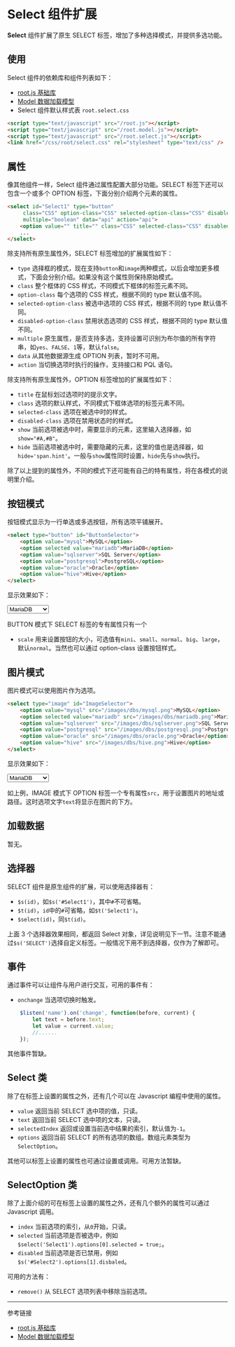 # Select 组件扩展

**Select** 组件扩展了原生 SELECT 标签，增加了多种选择模式，并提供多选功能。

## 使用

Select 组件的依赖库和组件列表如下：

* [root.js 基础库](/root.js/root.md)
* [Model 数据加载模型](/root.js/model.md)
* Select 组件默认样式表 `root.select.css`

```html
<script type="text/javascript" src="/root.js"></script>
<script type="text/javascript" src="/root.model.js"></script>
<script type="text/javascript" src="/root.select.js"></script>
<link href="/css/root/select.css" rel="stylesheet" type="text/css" />
```

<script type="text/javascript" src="@/root.select.js"></script>
<link href="@/css/root/select.css" rel="stylesheet" type="text/css" />

## 属性

像其他组件一样，Select 组件通过属性配置大部分功能。SELECT 标签下还可以包含一个或多个 OPTION 标签，下面分别介绍两个元素的属性。

```html
<select id="Select1" type="button"
     class="CSS" option-class="CSS" selected-option-class="CSS" disabled-option-class="CSS"
     multiple="boolean" data="api" action="api">
    <option value="" title="" class="CSS" selected-class="CSS" disabled-class="CSS">text</option>
    ...
</select>
```

除支持所有原生属性外，SELECT 标签增加的扩展属性如下：

* `type` 选择框的模式，现在支持`button`和`image`两种模式，以后会增加更多模式，下面会分别介绍。如果没有这个属性则保持原始模式。
* `class` 整个框体的 CSS 样式，不同模式下框体的标签元素不同。
* `option-class` 每个选项的 CSS 样式，根据不同的 type 默认值不同。
* `selected-option-class` 被选中选项的 CSS 样式，根据不同的 type 默认值不同。
* `disabled-option-class` 禁用状态选项的 CSS 样式，根据不同的 type 默认值不同。
* `multiple` 原生属性，是否支持多选，支持设置可识别为布尔值的所有字符串，如`yes`、`FALSE`、`1`等，默认`false`。
* `data` 从其他数据源生成 OPTION 列表，暂时不可用。
* `action` 当切换选项时执行的操作，支持接口和 PQL 语句。

除支持所有原生属性外，OPTION 标签增加的扩展属性如下：

* `title` 在鼠标划过选项时的提示文字。
* `class` 选项的默认样式，不同模式下框体选项的标签元素不同。
* `selected-class` 选项在被选中时的样式。
* `disabled-class` 选项在禁用状态时的样式。
* `show` 当前选项被选中时，需要显示的元素，这里输入选择器，如`show="#A,#B"`。
* `hide` 当前选项被选中时，需要隐藏的元素，这里的值也是选择器，如`hide='span.hint'`。一般与`show`属性同时设置，`hide`先与`show`执行。

除了以上提到的属性外，不同的模式下还可能有自己的特有属性，将在各模式的说明里介绍。

## 按钮模式

按钮模式显示为一行单选或多选按钮，所有选项平铺展开。

```html
<select type="button" id="ButtonSelector">
    <option value="mysql">MySQL</option>
    <option selected value="mariadb">MariaDB</option>
    <option value="sqlserver">SQL Server</option>
    <option value="postgresql">PostgreSQL</option>
    <option value="oracle">Oracle</option>
    <option value="hive">Hive</option>
</select>
```

显示效果如下：

<select type="button" id="ButtonSelector">
    <option value="mysql">MySQL</option>
    <option selected value="mariadb">MariaDB</option>
    <option value="sqlserver">SQL Server</option>
    <option value="postgresql">PostgreSQL</option>
    <option value="oracle">Oracle</option>
    <option value="hive">Hive</option>
</select>

BUTTON 模式下 SELECT 标签的专有属性只有一个

* `scale` 用来设置按钮的大小，可选值有`mini`、`small`、`normal`、`big`、`large`，默认`normal`。当然也可以通过 option-class 设置按钮样式。

## 图片模式

图片模式可以使用图片作为选项。

```html
<select type="image" id="ImageSelector">
    <option value="mysql" src="/images/dbs/mysql.png">MySQL</option>
    <option selected value="mariadb" src="/images/dbs/mariadb.png">MariaDB</option>
    <option value="sqlserver" src="/images/dbs/sqlserver.png">SQL Server</option>
    <option value="postgresql" src="/images/dbs/postgresql.png">PostgreSQL</option>
    <option value="oracle" src="/images/dbs/oracle.png">Oracle</option>
    <option value="hive" src="/images/dbs/hive.png">Hive</option>
</select>
```

显示效果如下：

<select type="image" id="ImageSelector">
    <option value="mysql" src="@/images/dbs/mysql.png">MySQL</option>
    <option selected value="mariadb" src="@/images/dbs/mariadb.png">MariaDB</option>
    <option value="sqlserver" src="@/images/dbs/sqlserver.png">SQL Server</option>
    <option value="postgresql" src="@/images/dbs/postgresql.png">PostgreSQL</option>
    <option value="oracle" src="@/images/dbs/oracle.png">Oracle</option>
    <option value="hive" src="@/images/dbs/hive.png">Hive</option>
</select>

如上例，IMAGE 模式下 OPTION 标签一个专有属性`src`，用于设置图片的地址或路径。这时选项文字`text`将显示在图片的下方。

## 加载数据

暂无。

## 选择器

SELECT 组件是原生组件的扩展，可以使用选择器有：

* `$s(id)`，如`$s('#Select1')`，其中`#`不可省略。
* `$t(id)`，`id`中的`#`可省略，如`$t('Select1')`。
* `$select(id)`，同`$t(id)`。

上面 3 个选择器效果相同，都返回 Select 对象，详见说明见下一节。注意不能通过`$s('SELECT')`选择自定义标签。一般情况下用不到选择器，仅作为了解即可。

## 事件

通过事件可以让组件与用户进行交互，可用的事件有：

* `onchange` 当选项切换时触发。

```javascript
    $listen('name').on('change', function(before, current) {
        let text = before.text;
        let value = current.value;
        //......
    });
```

其他事件暂缺。

## Select 类

除了在标签上设置的属性之外，还有几个可以在 Javascript 编程中使用的属性。

* `value` 返回当前 SELECT 选中项的值，只读。
* `text` 返回当前 SELECT 选中项的文本，只读。
* `selectedIndex` 返回或设置当前选中结果的索引，默认值为`-1`。
* `options` 返回当前 SELECT 的所有选项的数组。数组元素类型为 `SelectOption`。

其他可以标签上设置的属性也可通过设置或调用。可用方法暂缺。

## SelectOption 类

除了上面介绍的可在标签上设置的属性之外，还有几个额外的属性可以通过 Javascript 调用。

* `index` 当前选项的索引，从`0`开始，只读。
* `selected` 当前选项是否被选中，例如`$select('Select1').options[0].selected = true;`。
* `disabled` 当前选项是否已禁用，例如`$s('#Select2').options[1].disbaled`。

可用的方法有：

* `remove()` 从 SELECT 选项列表中移除当前选项。


---
参考链接

* [root.js 基础库](/root.js/root.md)
* [Model 数据加载模型](/root.js/model.md)


